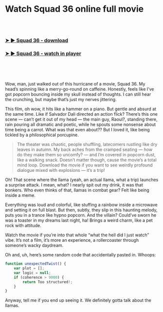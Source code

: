 <h1>Watch Squad 36 online full movie</h1>


<br><br>

<h3><a href="https://Chriss-mezlonarcno1977.github.io/xjjcdkcqfy/">➤ ► Squad 36 - download</a></h3> 
<h3><a href="https://Chriss-mezlonarcno1977.github.io/xjjcdkcqfy/">➤ ► Squad 36 - watch in player</a></h3>


<br><br><br>


Wow, man, just walked out of this hurricane of a movie, Squad 36. My head’s spinning like a merry-go-round on caffeine. Honestly, feels like I’ve got popcorn bouncing inside my skull instead of thoughts. I can still hear the crunching, but maybe that’s just my nerves jittering.

This film, oh wow, it hits like a hammer on a piano. But gentle and absurd at the same time. Like if Salvador Dali directed an action flick? There’s this one scene — can’t get it out of my head — the main guy, Raoul?, standing there, rain pouring all dramatic and poetic, while he spouts some nonsense about time being a carrot. What was that even about?? But I loved it, like being tickled by a philosophical porcupine.

> The theater was chaotic, people shuffling, latecomers rustling like dry leaves in autumn. My back aches from the cramped seating — how do they make them so uncomfy? — and I’m covered in popcorn dust, like a walking snack. Doesn’t matter though, cause the movie’s a total mind loop. Download the movie if you want to see weirdly profound dialogue mixed with explosions — it’s a trip!

Oh! That scene where the llama (yeah, an actual llama, what a trip) launches a surprise attack. I mean, what? I nearly spit out my drink, it was that bonkers. Who even thinks of that, llamas in combat gear? Felt like being inside a meme.

Everything was loud and colorful, like stuffing a rainbow inside a microwave and setting it on full blast. But then, subtly, they slip in this haunting melody, puts you in a trance like hypno popcorn. And the villain? Could’ve sworn he was a toaster in my dreams last night, ha! Brings a weird charm, like a pet rock with attitude.

Watch the movie if you’re into that whole “what the hell did I just watch” vibe. It’s not a film, it’s more an experience, a rollercoaster through someone’s wacky daydream.

Oh and, uh, here’s some random code that accidentally pasted in. Whoops:
```javascript
function unexpectedTwist() {
    var plot = [];
    var logic = null;
    if (coherence > 9000) {
        return Too structured!;
    }
}
```
Anyway, tell me if you end up seeing it. We definitely gotta talk about the llamas.
